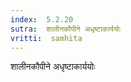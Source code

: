 ```yaml
---
index:  5.2.20
sutra:  शालीनकौपीने अधृष्टाकार्ययोः
vritti:  samhita 
---
```


शालीनकौपीने अधृष्टाकार्ययोः

